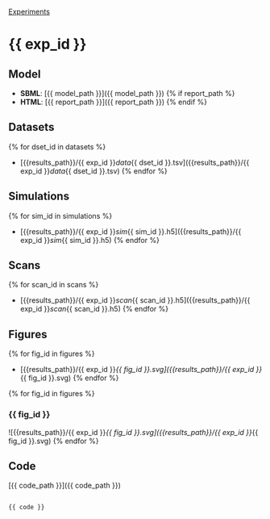 [Experiments](index.html)

# {{ exp_id }}

## Model
* **SBML**: [{{ model_path }}]({{ model_path }})
{% if report_path %}
* **HTML**: [{{ report_path }}]({{ report_path }})
{% endif %}

## Datasets
{% for dset_id in datasets %}
* [{{results_path}}/{{ exp_id }}_data_{{ dset_id }}.tsv]({{results_path}}/{{ exp_id }}_data_{{ dset_id }}.tsv)
{% endfor %}

## Simulations
{% for sim_id in simulations %}
* [{{results_path}}/{{ exp_id }}_sim_{{ sim_id }}.h5]({{results_path}}/{{ exp_id }}_sim_{{ sim_id }}.h5)
{% endfor %}

## Scans
{% for scan_id in scans %}
* [{{results_path}}/{{ exp_id }}_scan_{{ scan_id }}.h5]({{results_path}}/{{ exp_id }}_scan_{{ scan_id }}.h5)
{% endfor %}

## Figures
{% for fig_id in figures %}
* [{{results_path}}/{{ exp_id }}_{{ fig_id }}.svg]({{results_path}}/{{ exp_id }}_{{ fig_id }}.svg)
{% endfor %}

{% for fig_id in figures %}
### {{ fig_id }}
![{{results_path}}/{{ exp_id }}_{{ fig_id }}.svg]({{results_path}}/{{ exp_id }}_{{ fig_id }}.svg)
{% endfor %}

## Code
[{{ code_path }}]({{ code_path }})

```

{{ code }}
```